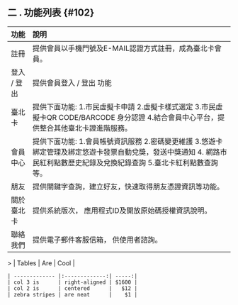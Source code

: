 ## **二 . 功能列表** {#102}

| **功能** | **說明** |
| :--- | :--- |
| 註冊 | 提供會員以手機門號及E-MAIL認證方式註冊，成為臺北卡會員。 |
| 登入 / 登出 | 提供會員登入 /  登出 功能 |
| 臺北卡 | 提供下面功能: 1.市民虛擬卡申請 2.虛擬卡樣式選定 3.市民虛擬卡QR CODE/BARCODE 身分認證 4.結合會員中心平台，提供整合其他臺北卡證進階服務。 |
| 會員中心 | 提供下面功能: 1.會員帳號資訊服務 2.密碼變更維護 3.悠遊卡綁定管理及綁定悠遊卡發票自動兌獎，發送中獎通知 4. 網路市民紅利點數歷史紀錄及兌換紀錄查詢 5.臺北卡紅利點數查詢 等。 |
| 朋友 | 提供關鍵字查詢，建立好友，快速取得朋友憑證資訊等功能。 |
| 關於臺北卡 | 提供系統版次， 應用程式ID及開放原始碼授權資訊說明。 |
| 聯絡我們 | 提供電子郵件客服信箱， 供使用者諮詢。 |

  &gt;   \| Tables        \| Are           \| Cool  \|

```
| ------------- |:-------------:| -----:|
| col 3 is      | right-aligned | $1600 |
| col 2 is      | centered      |   $12 |
| zebra stripes | are neat      |    $1 |
```



